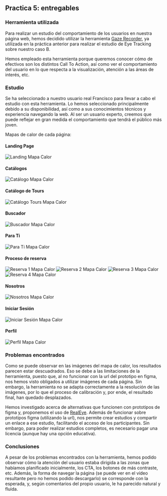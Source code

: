 ## Practica 5: entregables 

### Herramienta utilizada
Para realizar un estudio del comportamiento de los usuarios en nuestra página web, hemos decidido utilizar la herramienta [Gaze Recorder](https://gazerecorder.com/), ya utilizada en la práctica anterior para realizar el estudio de Eye Tracking sobre nuestro caso B.

Hemos empleado esta herramienta porque queremos conocer cómo de efectivos son los distintos Call To Action, así como ver el comportamiento del usuario en lo que respecta a la visualización, atención a las áreas de interés, etc. 

### Estudio
Se ha seleccionado a nuestro usuario real Francisco para llevar a cabo el estudio con esta herramienta. Lo hemos seleccionado principalmente debido a su disponibilidad, así como a sus conocimientos técnicos y experiencia navegando la web. Al ser un usuario experto, creemos que puede reflejar en gran medida el comportamiento que tendrá el público más joven.

Mapas de calor de cada página:
#### Landing Page
<img src="#" alt="Landing Mapa Calor">

#### Catálogos
<img src="#" alt="Catálogo Mapa Calor">

#### Catálogo de Tours
<img src="#" alt="Catálogo Tours Mapa Calor">

#### Buscador
<img src="#" alt="Buscador Mapa Calor">

#### Para Ti
<img src="#" alt="Para Ti Mapa Calor">

#### Proceso de reserva
<img src="#" alt="Reserva 1 Mapa Calor">
<img src="#" alt="Reserva 2 Mapa Calor">
<img src="#" alt="Reserva 3 Mapa Calor">
<img src="#" alt="Reserva 4 Mapa Calor">

#### Nosotros
<img src="#" alt="Nosotros Mapa Calor">

#### Iniciar Sesión
<img src="#" alt="Iniciar Sesión Mapa Calor">

#### Perfil
<img src="#" alt="Perfil Mapa Calor">

### Problemas encontrados
Como se puede observar en las imágenes del mapa de calor, los resultados parecen estar descuadrados. Eso se debe a las limitaciones de la herramienta, puesto que, al no funcionar con la url del prototipo en figma, nos hemos visto obligados a utilizar imágenes de cada página. Sin embargo, la herramienta no se adapta correctamente a la resolución de las imágenes, por lo que el proceso de calibración y, por ende, el resultado final, han quedado desplazados.

Hemos investigado acerca de alternativas que funcionen con prototipos de figma y, proponemos el uso de [RealEye](https://www.realeye.io/es/). Además de funcionar sobre prototipos figma (utilizando la url), nos permite crear estudios y compartir un enlace a ese estudio, facilitando el acceso de los participantes. Sin embargo, para poder realizar estudios completos, es necesario pagar una licencia (aunque hay una opción educativa).

### Conclusiones
A pesar de los problemas encontrados con la herramienta, hemos podido observar cómo la atención del usuario estaba dirigida a las zonas que habíamos planificado inicialmente, los CTA, los botones de más contraste, etc.
Además, la forma de navegar la página (se puede ver en el vídeo resultante pero no hemos podido descargarlo) se corresponde con la esperada, y, según comentarios del propio usuario, le ha parecido natural y fluida.
